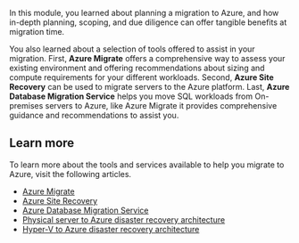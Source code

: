 In this module, you learned about planning a migration to Azure, and how in-depth planning, scoping, and due diligence can offer tangible benefits at migration time.

You also learned about a selection of tools offered to assist in your migration. First, **Azure Migrate** offers a comprehensive way to assess your existing environment and offering recommendations about sizing and compute requirements for your different workloads. Second, **Azure Site Recovery** can be used to migrate servers to the Azure platform. Last, **Azure Database Migration Service** helps you move SQL workloads from On-premises servers to Azure, like Azure Migrate it provides comprehensive guidance and recommendations to assist you.

## Learn more

To learn more about the tools and services available to help you migrate to Azure, visit the following articles.

- [Azure Migrate](https://docs.microsoft.com/en-us/azure/migrate/migrate-overview)
- [Azure Site Recovery](https://docs.microsoft.com/en-us/azure/site-recovery/site-recovery-overview)
- [Azure Database Migration Service](https://docs.microsoft.com/en-us/azure/dms/dms-overview)
- [Physical server to Azure disaster recovery architecture](https://docs.microsoft.com/en-gb/azure/site-recovery/physical-azure-architecture)
- [Hyper-V to Azure disaster recovery architecture](https://docs.microsoft.com/en-gb/azure/site-recovery/hyper-v-azure-architecture)
